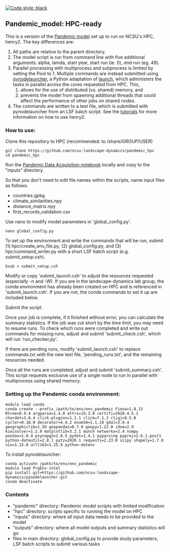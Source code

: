 [![Code style: black](https://img.shields.io/badge/code%20style-black-000000.svg)](https://github.com/psf/black)

## Pandemic_model: HPC-ready

This is a version of the [Pandemic model](https://github.com/ncsu-landscape-dynamics/Pandemic_Model) set up to run on NCSU's HPC, henry2. The key differences are:

1. All paths are relative to the parent directory.
2. The model script is run from command line with five additional arguments: alpha, lamda, start year, start run (ie. 0), end run (eg. 49).
3. Parallel processing with multiprocess and subprocess is limited by setting the Pool to 1. Multiple commands are instead submitted using [pynodelauncher](https://github.com/ncsu-landscape-dynamics/pynodelauncher), a Python adaptation of [launch](https://github.ncsu.edu/lllowe/launch), which administers the tasks in parallel across the cores requested from HPC.
This, 
    1. allows for the use of distributed (vs. shared) memory, and 
    2. prevents the model from spawning additional threads that could affect the performance of other jobs on shared nodes.
4. The commands are written to a text file, which is submitted with pynodelauncher from an LSF batch script. See the [tutorials](https://projects.ncsu.edu/hpc/Documents/LSF.php) for more information on how to use henry2. 

### How to use:

Clone this repository to HPC (recommended: to /share/$GROUP/$USER)

```
git clone https://github.com/ncsu-landscape-dynamics/pandemic_hpc
cd pandemic_hpc
```
Run the [Pandemic Data Acquisition notebook](https://github.com/ncsu-landscape-dynamics/Pandemic_Model/blob/master/notebooks/1_data_acquisition_format.ipynb) locally and copy to the "inputs" directory.

So that you don't need to edit file names within the scripts, name input files as follows:
 - countries.gpkg
 - climate_similarities.npy
 - distance_matrix.npy
 - first_records_validation.csv

Use nano to modify model parameters in 'global_config.py'. 
```
nano global_config.py
```

To set up the environment and write the commands that will be run, submit (1) hpc/create_env_file.py, (2) global_config.py, and (3) hpc/command_writer.py with a short LSF batch script (e.g. submit_setup.csh).

```
bsub < submit_setup.csh 
```

Modify or copy 'submit_launch.csh' to adjust the resources requested (especially -n and -W). If you are in the landscape-dynamics lab group, the conda environment has already been created on HPC and is referenced in 'submit_launch.csh'. If you are not, the conda commands to set it up are included below.

Submit the script.

Once your job is complete, if it finished without error, you can calculate the summary statistics. If the job was cut short by the time limit, you may need to resume runs. To check which runs were completed and write out commands for missing runs, adjust and submit 'submit_check.csh', which will run 'run_checker,py'. 

If there are pending runs, modify 'submit_launch.csh' to replace commands.txt with the new text file, 'pending_runs.txt', and the remaining resources needed.

Once all the runs are completed, adjust and submit 'submit_summary.csh'. This script requests exclusive use of a single node to run in parallel with multiprocess using shared memory. 

### Setting up the Pandemic conda environment:

```
module load conda
conda create --prefix /path/to/env/env_pandemic Fiona=1.8.13 Rtree=0.9.4 argparse=1.4.0 attrs=19.3.0 certifi=2020.4.5.1 chardet=3.0.4 click-plugins=1.1.1 click=7.1.2 cligj=0.5.0 cycler=0.10.0 decorator=4.4.2 enum34=1.1.10 gdal=3.0.4 geographiclib=1.50 geopandas=0.7.0 geopy=1.22.0 idna=2.9 kiwisolver=1.2.0 matplotlib=3.2.1 munch networkx=2.4 numpy pandas=1.0.4 psycopg2=2.8.5 pydot=1.4.1 pyparsing pyproj=2.6.1.post1 python-dateutil=2.8.1 pytz=2020.1 requests=2.23.0 scipy shapely=1.7.0 six=1.15.0 urllib3=1.25.9 python-dotenv

```
To install pynodelauncher:
```
conda activate /path/to/env/env_pandemic
module load PrgEnv-intel
pip install git+https://github.com/ncsu-landscape-dynamics/pynodelauncher.git
conda deactivate
```

### Contents

- "pandemic" directory: Pandemic model scripts with limited modification
- "hpc" directory: scripts specific to running the model on HPC
- "inputs" directory: where all input data needs to be provided to the model
- "outputs" directory: where all model outputs and summary statistics will go
- files in main directory: global_config.py to provide study parameters, LSF batch scripts to submit various tasks